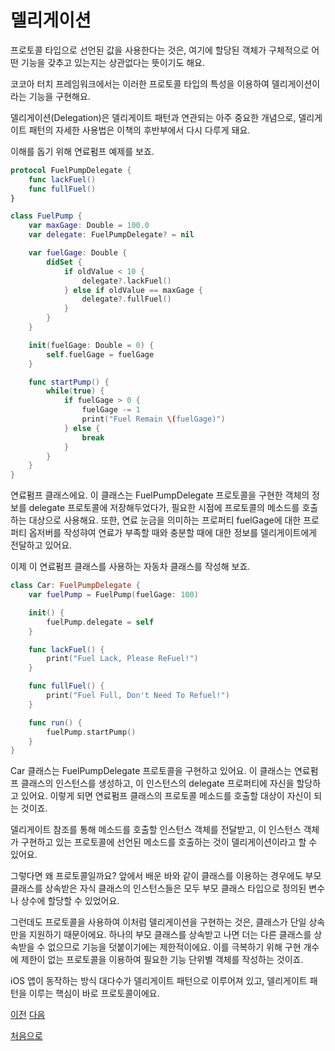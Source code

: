 # 델리게이션

프로토콜 타입으로 선언된 값을 사용한다는 것은, 여기에 할당된 객체가 구체적으로 어떤 기능을 갖추고 있는지는 상관없다는 뜻이기도 해요.

코코아 터치 프레임워크에서는 이러한 프로토콜 타입의 특성을 이용하여 델리게이션이라는 기능을 구현해요.

델리게이션(Delegation)은 델리게이트 패턴과 연관되는 아주 중요한 개념으로, 델리게이트 패턴의 자세한 사용법은 이책의 후반부에서 다시 다루게 돼요.

이해를 돕기 위해 연료펌프 예제를 보죠.

```swift
protocol FuelPumpDelegate {
    func lackFuel()
    func fullFuel()
}

class FuelPump {
    var maxGage: Double = 100.0
    var delegate: FuelPumpDelegate? = nil

    var fuelGage: Double {
        didSet {
            if oldValue < 10 {
                delegate?.lackFuel()
            } else if oldValue == maxGage {
                delegate?.fullFuel()
            }
        }
    }

    init(fuelGage: Double = 0) {
        self.fuelGage = fuelGage
    }

    func startPump() {
        while(true) {
            if fuelGage > 0 {
                fuelGage -= 1
                print("Fuel Remain \(fuelGage)")
            } else {
                break
            }
        }
    }
}
```

연료펌프 클래스에요. 이 클래스는 FuelPumpDelegate 프로토콜을 구현한 객체의 정보를 delegate 프로토콜에 저장해두었다가, 필요한 시점에 프로토콜의 메소드를 호출하는 대상으로 사용해요. 또한, 연료 눈금을 의미하는 프로퍼티 fuelGage에 대한 프로퍼티 옵저버를 작성햐여 연료가 부족할 때와 충분할 때에 대한 정보를 델리게이트에게 전달하고 있어요.

이제 이 연료펌프 클래스를 사용하는 자동차 클래스를 작성해 보죠.

```swift
class Car: FuelPumpDelegate {
    var fuelPump = FuelPump(fuelGage: 100)

    init() {
        fuelPump.delegate = self
    }

    func lackFuel() {
        print("Fuel Lack, Please ReFuel!")
    }

    func fullFuel() {
        print("Fuel Full, Don't Need To Refuel!")
    }

    func run() {
        fuelPump.startPump()
    }
}
```

Car 클래스는 FuelPumpDelegate 프로토콜을 구현하고 있어요. 이 클래스는 연료펌프 클래스의 인스턴스를 생성하고, 이 인스턴스의 delegate 프로퍼티에 자신을 할당하고 있어요. 이렇게 되면 연료펌프 클래스의 프로토콜 메소드를 호출할 대상이 자신이 되는 것이죠.

델리게이트 참조를 통해 메소드를 호출할 인스턴스 객체를 전달받고, 이 인스턴스 객체가 구현하고 있는 프로토콜에 선언된 메소드를 호출하는 것이 델리게이션이라고 할 수 있어요.

그렇다면 왜 프로토콜일까요? 앞에서 배운 바와 같이 클래스를 이용하는 경우에도 부모 클래스를 상속받은 자식 클래스의 인스턴스들은 모두 부모 클래스 타입으로 정의된 변수나 상수에 할당할 수 있었어요.

그런데도 프로토콜을 사용하여 이처럼 델리게이션을 구현하는 것은, 클래스가 단일 상속만을 지원하기 때문이에요. 하나의 부모 클래스를 상속받고 나면 더는 다른 클래스를 상속받을 수 없으므로 기능을 덧붙이기에는 제한적이에요. 이를 극복하기 위해 구현 개수에 제한이 없는 프로토콜을 이용하여 필요한 기능 단위별 객체를 작성하는 것이죠.

iOS 앱이 동작하는 방식 대다수가 델리게이트 패턴으로 이루어져 있고, 델리게이트 패턴을 이루는 핵심이 바로 프로토콜이에요.

[이전](https://github.com/MojitoBar/iOS-DeepDive/blob/main/%EA%BC%BC%EA%BC%BC%ED%95%9C_%EC%9E%AC%EC%9D%80%EC%94%A8%EC%9D%98_Swift_%EB%AC%B8%EB%B2%95%ED%8E%B8/10.2.md)
[다음](https://github.com/MojitoBar/iOS-DeepDive/blob/main/%EA%BC%BC%EA%BC%BC%ED%95%9C_%EC%9E%AC%EC%9D%80%EC%94%A8%EC%9D%98_Swift_%EB%AC%B8%EB%B2%95%ED%8E%B8/10.4.md)

[처음으로](https://github.com/MojitoBar/iOS-DeepDive/blob/main/%EA%BC%BC%EA%BC%BC%ED%95%9C_%EC%9E%AC%EC%9D%80%EC%94%A8%EC%9D%98_Swift_%EB%AC%B8%EB%B2%95%ED%8E%B8/README.md)
